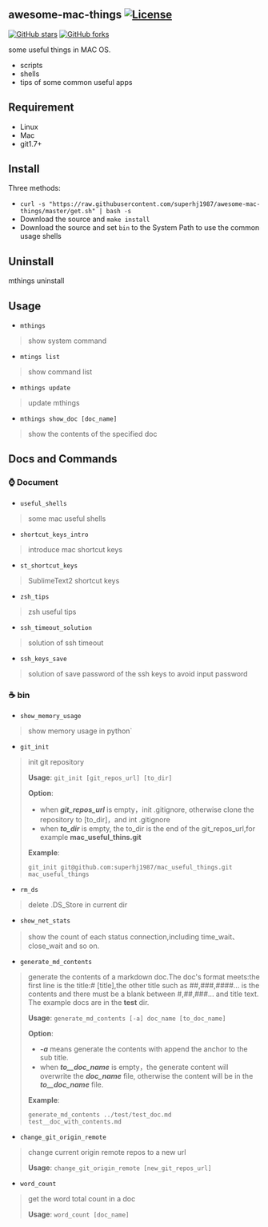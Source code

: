 awesome-mac-things [![License](https://img.shields.io/badge/license-Apache%202-4EB1BA.svg)](https://www.apache.org/licenses/LICENSE-2.0.html)
----
[![GitHub stars](https://img.shields.io/github/stars/superhj1987/awesome-mac-things.svg?style=social&label=Star&)](https://github.com/superhj1987/awesome-mac-things/stargazers)
[![GitHub forks](https://img.shields.io/github/forks/superhj1987/awesome-mac-things.svg?style=social&label=Fork&)](https://github.com/superhj1987/awesome-mac-things/fork)

some useful things in MAC OS.

- scripts
- shells
- tips of some common useful apps

## Requirement

- Linux
- Mac
- git1.7+

## Install

Three methods:

- `curl -s "https://raw.githubusercontent.com/superhj1987/awesome-mac-things/master/get.sh" | bash -s`
- Download the source and `make install`
- Download the source and set `bin` to the System Path to use the common usage shells

## Uninstall

mthings uninstall

## Usage

* `mthings`
> show system command

* `mtings list`
> show command list

* `mthings update`
> update mthings

* `mthings show_doc [doc_name]`
> show the contents of the specified doc 

## Docs and Commands

### :watch: Document

* `useful_shells`
> some mac useful shells

* `shortcut_keys_intro`
> introduce mac shortcut keys

* `st_shortcut_keys`
> SublimeText2 shortcut keys

* `zsh_tips`
> zsh useful tips

* `ssh_timeout_solution`
> solution of ssh timeout

* `ssh_keys_save`
> solution of save password of the ssh keys to avoid input password

### :coffee: bin

* `show_memory_usage`
> show memory usage in python`

* `git_init`
> init git repository
> 
> **Usage**: `git_init [git_repos_url] [to_dir]`
> 
> **Option**:
>
> - when ***git_repos_url*** is empty，init .gitignore, otherwise clone the repository to [to_dir]，and int .gitignore
> - when ***to_dir*** is empty, the to_dir is the end of the git_repos_url,for example **mac_useful_thins.git**
>
> **Example**:
>
> `git_init git@github.com:superhj1987/mac_useful_things.git mac_useful_things`

* `rm_ds`
> delete .DS_Store in current dir

* `show_net_stats`
> show the count of each status connection,including time_wait、close_wait and so on.

- `generate_md_contents`
> generate the contents of a markdown doc.The doc's format meets:the first line is the title:# [title],the other title such as ##,###,####... is the contents and there must be a blank between #,##,###... and title text. The example docs are in the **test** dir.
>
> **Usage**: `generate_md_contents [-a] doc_name [to_doc_name]`
>
> **Option**:
>
> - ***-a*** means generate the contents with append the anchor to the sub title.
> - when ***to__doc_name*** is empty，the generate content will overwrite the ***doc_name*** file, otherwise the content will be in the ***to__doc_name*** file.
>
> **Example**:
>
> `generate_md_contents ../test/test_doc.md test__doc_with_contents.md`

* `change_git_origin_remote`
> change current origin remote repos to a new  url 
>
> **Usage**: `change_git_origin_remote [new_git_repos_url]`

* `word_count`
> get the word total count in a doc
>
> **Usage**: `word_count [doc_name]`
